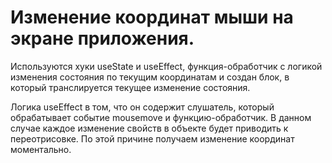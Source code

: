 # Изменение координат мыши на экране приложения.

Используются хуки useState и useEffect, функция-обработчик с логикой изменения состояния по текущим координатам и создан блок, в который транслируется текущее изменение состояния. 

Логика useEffect в том, что он содержит слушатель, который обрабатывает событие mousemove и функцию-обработчик. В данном случае каждое изменение свойств в объекте будет приводить к переотрисовке. По этой причине получаем изменение координат моментально.


